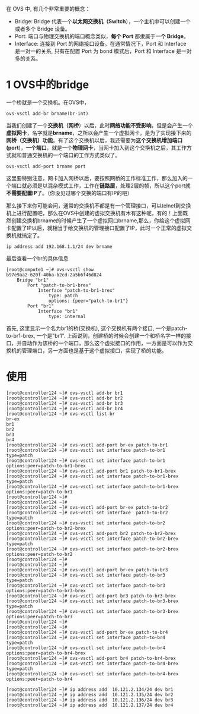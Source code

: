 在 OVS 中, 有几个非常重要的概念：

- Bridge: Bridge 代表一个**以太网交换机（Switch**），一个主机中可以创建一个或者多个 Bridge 设备。
- Port: 端口与物理交换机的端口概念类似，**每个 Port** 都隶属于**一个 Bridge**。
- Interface: 连接到 Port 的网络接口设备。在通常情况下，Port 和 Interface 是一对一的关系, 只有在配置 Port 为 bond 模式后，Port 和 Interface 是一对多的关系。

# 1 OVS中的bridge

一个桥就是一个交换机。在OVS中，

```
ovs-vsctl add-br brname(br-int) 
```

当我们创建了一个**交换机（网桥**）以后，此时**网络功能不受影响**，但是会产生一个**虚拟网卡**，名字就是**brname**，之所以会产生一个虚拟网卡，是为了实现接下来的**网桥（交换机）功能**。有了这个交换机以后，我还需要为**这个交换机增加端口(port**)，**一个端口**，就是一个**物理网卡**，当网卡加入到这个交换机之后，其工作方式就和普通交换机的一个端口的工作方式类似了。

```
ovs-vsctl add-port brname port
```

这里要特别注意，网卡加入网桥以后，要按照网桥的工作标准工作，那么加入的一个端口就必须是以混杂模式工作，工作在**链路层**，处理2层的帧，所以这个port就**不需要配置IP**了。（你没见过哪个交换的端口有IP的吧）

那么接下来你可能会问，通常的交换机不都是有一个管理接口，可以telnet到交换机上进行配置吧，那么在OVS中创建的虚拟交换机有木有这种呢，有的！上面既然创建交换机brname的时候产生了一个虚拟网口brname,那么，你给这个虚拟网卡配置了IP以后，就相当于给交换机的管理接口配置了IP，此时一个正常的虚拟交换机就搞定了。

```
ip address add 192.168.1.1/24 dev brname
```

最后查看一个br的具体信息

```
[root@compute1 ~]# ovs-vsctl show
b97e9aa2-620f-40ba-b2cd-2a5b6f46d824
    Bridge "br1"
        Port "patch-to-br1-brex"
            Interface "patch-to-br1-brex"
                type: patch
                options: {peer="patch-to-br1"}
        Port "br1"
            Interface "br1"
                type: internal
```

首先, 这里显示一个名为br1的桥(交换机), 这个交换机有两个接口, 一个是patch\-to\-br1\-brex, 一个是"br1". 上面说到，创建桥的时候会创建一个和桥名字一样的接口，并自动作为该桥的一个端口，那么这个虚拟接口的作用，一方面是可以作为交换机的管理端口，另一方面也是基于这个虚拟接口，实现了桥的功能。



# 使用
```
[root@controller124 ~]# ovs-vsctl add-br br1
[root@controller124 ~]# ovs-vsctl add-br br2
[root@controller124 ~]# ovs-vsctl add-br br3
[root@controller124 ~]# ovs-vsctl add-br br4
[root@controller124 ~]# ovs-vsctl list-br
br-ex
br1
br2
br3
br4
[root@controller124 ~]# ovs-vsctl add-port br-ex patch-to-br1
[root@controller124 ~]# ovs-vsctl set interface patch-to-br1 type=patch
[root@controller124 ~]# ovs-vsctl set interface patch-to-br1 options:peer=patch-to-br1-brex
[root@controller124 ~]# ovs-vsctl add-port br1 patch-to-br1-brex
[root@controller124 ~]# ovs-vsctl set interface patch-to-br1-brex type=patch
[root@controller124 ~]# ovs-vsctl set interface patch-to-br1-brex options:peer=patch-to-br1
[root@controller124 ~]#
[root@controller124 ~]#
[root@controller124 ~]# ovs-vsctl add-port br-ex patch-to-br2
[root@controller124 ~]# ovs-vsctl set interface  patch-to-br2 type=patch
[root@controller124 ~]# ovs-vsctl set interface patch-to-br2 options:peer=patch-to-br2-brex
[root@controller124 ~]# ovs-vsctl add-port br2 patch-to-br2-brex
[root@controller124 ~]# ovs-vsctl set interface patch-to-br2-brex type=patch
[root@controller124 ~]# ovs-vsctl set interface patch-to-br2-brex options:peer=patch-to-br2
[root@controller124 ~]#
[root@controller124 ~]#
[root@controller124 ~]# ovs-vsctl add-port br-ex patch-to-br3
[root@controller124 ~]# ovs-vsctl set interface patch-to-br3 type=patch
[root@controller124 ~]# ovs-vsctl set interface patch-to-br3 options:peer=patch-to-br3-brex
[root@controller124 ~]# ovs-vsctl add-port br3 patch-to-br3-brex
[root@controller124 ~]# ovs-vsctl set interface patch-to-br3-brex type=patch
[root@controller124 ~]# ovs-vsctl set interface patch-to-br3-brex options:peer=patch-to-br3
[root@controller124 ~]#
[root@controller124 ~]#
[root@controller124 ~]# ovs-vsctl add-port br-ex patch-to-br4
[root@controller124 ~]# ovs-vsctl set interface patch-to-br4 type=patch
[root@controller124 ~]# ovs-vsctl set interface patch-to-br4 options:peer=patch-to-br4-brex
[root@controller124 ~]# ovs-vsctl add-port br4 patch-to-br4-brex
[root@controller124 ~]# ovs-vsctl set interface patch-to-br4-brex type=patch
[root@controller124 ~]# ovs-vsctl set interface patch-to-br4-brex options:peer=patch-to-br4

[root@controller124 ~]# ip address add  10.121.2.134/24 dev br1
[root@controller124 ~]# ip address add  10.121.2.135/24 dev br2
[root@controller124 ~]# ip address add  10.121.2.136/24 dev br3
[root@controller124 ~]# ip address add  10.121.2.137/24 dev br4
```